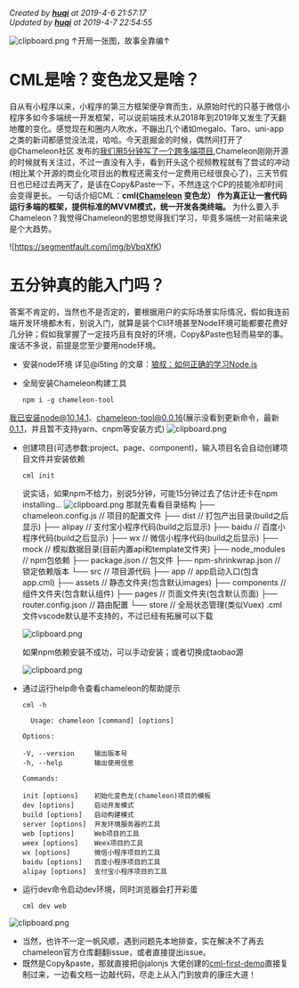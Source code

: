 *Created by **[huqi](https://github.com/hu-qi)** at 2019-4-6 21:57:17*    
*Updated by **[huqi](https://github.com/hu-qi)** at 2019-4-7 22:54:55*


![clipboard.png](https://segmentfault.com/img/bVbqW9P)
↑开局一张图，故事全靠编↑
# CML是啥？变色龙又是啥？
自从有小程序以来，小程序的第三方框架便孕育而生，从原始时代的只基于微信小程序多如今多端统一开发框架，可以说前端技术从2018年到2019年又发生了天翻地覆的变化。感觉现在和圈内人吹水，不蹦出几个诸如megalo、Taro、uni-app之类的新词都感觉没法混，哈哈。今天逛掘金的时候，偶然间打开了@Chameleon社区 发布的[我们用5分钟写了一个跨多端项目](https://juejin.im/post/5ca2de0f51882543d65287a7),Chameleon刚刚开源的时候就有关注过，不过一直没有入手，看到开头这个视频教程就有了尝试的冲动(相比某个开源的商业化项目出的教程还需支付一定费用已经很良心了)，三天节假日也已经过去两天了，是该在Copy&Paste一下，不然连这个CP的技能冷却时间会变得更长。
一句话介绍CML：**cml([Chameleon](https://github.com/didi/chameleon) 变色龙） 作为真正让一套代码运行多端的框架，提供标准的MVVM模式，统一开发各类终端。**
为什么要入手Chameleon？我觉得Chameleon的思想觉得我们学习，毕竟多端统一对前端来说是个大趋势。

![https://segmentfault.com/img/bVbqXfK)

# 五分钟真的能入门吗？
答案不肯定的，当然也不是否定的，要根据用户的实际场景实际情况，假如我连前端开发环境都木有，别说入门，就算是装个Cli环境甚至Node环境可能都要花费好几分钟；假如我掌握了一定技巧且有良好的环境，Copy&Paste也轻而易举的事。废话不多说，前提是您至少要用node环境。
- 安装node环境
   详见@i5ting 的文章：[狼叔：如何正确的学习Node.js](https://segmentfault.com/a/1190000013933520)

- 全局安装Chameleon构建工具
    ```
    npm i -g chameleon-tool
    ```
 我已安装node@10.14.1、chameleon-tool@0.0.16(展示没看到更新命令，最新[0.1.1](https://github.com/didi/chameleon/blob/master/CHANGELOG.md)，并且暂不支持yarn、cnpm等安装方式)
    ![clipboard.png](https://segmentfault.com/img/bVbqXgL)
- 创建项目(可选参数:project、page、component)，输入项目名会自动创建项目文件并安装依赖

    ```
    cml init
    ```
    说实话，如果npm不给力，别说5分钟，可能15分钟过去了估计还卡在npm installing... 
    ![clipboard.png](https://segmentfault.com/img/bVbqXhN)
    那就先看看目录结构
        ├── chameleon.config.js                 // 项目的配置文件
        ├── dist                                // 打包产出目录(build之后显示)
          ├── alipay                            // 支付宝小程序代码(build之后显示)
          ├── baidu                             // 百度小程序代码(build之后显示)
          ├── wx                                // 微信小程序代码(build之后显示)
        ├── mock                                // 模拟数据目录(目前内置api和template文件夹)
        ├── node_modules                        // npm包依赖
        ├── package.json                        // 包文件
        ├── npm-shrinkwrap.json                 // 锁定依赖版本
        └── src                                 // 项目源代码
            ├── app                             // app启动入口(包含app.cml)
            ├── assets                          // 静态文件夹(包含默认images)
            ├── components                      // 组件文件夹(包含默认组件)
            ├── pages                           // 页面文件夹(包含默认页面)
            ├── router.config.json              // 路由配置
            └── store                           // 全局状态管理(类似Vuex)
    .cml文件vscode默认是不支持的，不过已经有拓展可以下载
    
    ![clipboard.png](https://segmentfault.com/img/bVbqXiy)
    
    如果npm依赖安装不成功，可以手动安装；或者切换成taobao源
    
  ![clipboard.png](https://segmentfault.com/img/bVbqXiz)
- 通过运行help命令查看chameleon的帮助提示

    ```
    cml -h
    
      Usage: chameleon [command] [options]

  Options:

    -V, --version     输出版本号
    -h, --help        输出使用信息

  Commands:

    init [options]    初始化变色龙(chameleon)项目的模板
    dev [options]     启动开发模式
    build [options]   启动构建模式
    server [options]  开发环境服务器的工具
    web [options]     Web项目的工具
    weex [options]    Weex项目的工具
    wx [options]      微信小程序项目的工具
    baidu [options]   百度小程序项目的工具
    alipay [options]  支付宝小程序项目的工具
    ```
- 运行dev命令启动dev环境，同时浏览器会打开彩蛋

    ```
    cml dev web
    ```
   
 ![clipboard.png](https://segmentfault.com/img/bVbqYBt)

- 当然，也许不一定一帆风顺，遇到问题先本地排查，实在解决不了再去chameleon官方仓库翻翻issue，或者直接提出issue。
- 既然是Copy&paste，那就直接把@jalonjs 大佬创建的[cml-first-demo](https://github.com/jalonjs/cml-first-demo)直接复制过来，一边看文档一边敲代码，尽走上从入门到放弃的康庄大道！


